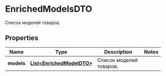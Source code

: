 

# EnrichedModelsDTO

Список моделей товаров.

## Properties

| Name | Type | Description | Notes |
|------------ | ------------- | ------------- | -------------|
|**models** | [**List&lt;EnrichedModelDTO&gt;**](EnrichedModelDTO.md) | Список моделей товаров. |  |



